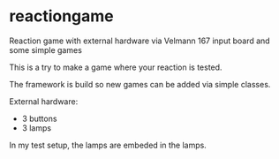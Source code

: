# reactiongame
Reaction game with external hardware via Velmann 167 input board and some simple games


This is a try to make a game where your reaction is tested.

The framework is build so new games can be added via simple classes.

External hardware:
- 3 buttons
- 3 lamps

In my test setup, the lamps are embeded in the lamps. 
